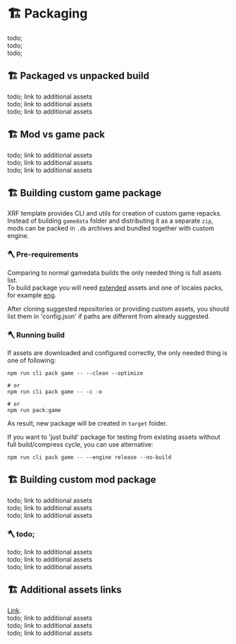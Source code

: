# 🏗️ Packaging

todo; <br/>
todo; <br/>
todo; <br/>

## 🏗️ Packaged vs unpacked build

todo; link to additional assets <br/>
todo; link to additional assets <br/>
todo; link to additional assets <br/>

## 🏗️ Mod vs game pack

todo; link to additional assets <br/>
todo; link to additional assets <br/>
todo; link to additional assets <br/>

## ️️🏗️ Building custom game package

XRF template provides CLI and utils for creation of custom game repacks. <br/>
Instead of building `gamedata` folder and distributing it as a separate `zip`, mods can be packed in `.db` archives
and bundled together with custom engine.

### 🪓 Pre-requirements

Comparing to normal gamedata builds the only needed thing is full assets list. <br/>
To build package you will need [extended](https://gitlab.com/xray-forge/stalker-xrf-resources-extended) assets
and one of locales packs, for example [eng](https://gitlab.com/xray-forge/stalker-xrf-resources-locale-eng). <br/>

After cloning suggested repositories or providing custom assets, you should list them in 'config.json' if paths are different from already suggested.

### 🪓 Running build

If assets are downloaded and configured correctly, the only needed thing is one of following:

```
npm run cli pack game -- --clean --optimize

# or
npm run cli pack game -- -c -o

# or
npm run pack:game
```

As result, new package will be created in `target` folder.

If you want to 'just build' package for testing from existing assets without full build/compress cycle, you can use alternative:

```
npm run cli pack game -- --engine release --no-build
```

## ️️🏗️ Building custom mod package

todo; link to additional assets <br/>
todo; link to additional assets <br/>
todo; link to additional assets <br/>


### ️🪓 todo;

todo; link to additional assets <br/>
todo; link to additional assets <br/>
todo; link to additional assets <br/>


## 🏗️ Additional assets links

[Link](./building/building_additional_assets.md). <br/>
todo; link to additional assets <br/>
todo; link to additional assets <br/>
todo; link to additional assets <br/>
